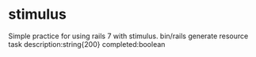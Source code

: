 # stimulus
Simple practice for using rails 7 with stimulus.
bin/rails generate resource task description:string{200} completed:boolean
